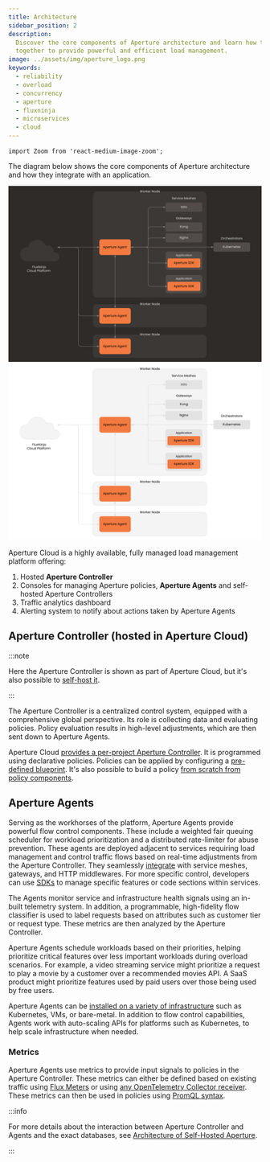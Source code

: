 ```yaml
---
title: Architecture
sidebar_position: 2
description:
  Discover the core components of Aperture architecture and learn how they work
  together to provide powerful and efficient load management.
image: ../assets/img/aperture_logo.png
keywords:
  - reliability
  - overload
  - concurrency
  - aperture
  - fluxninja
  - microservices
  - cloud
---
```


```mdx-code-block
import Zoom from 'react-medium-image-zoom';
```

The diagram below shows the core components of Aperture architecture and how
they integrate with an application.

![Aperture Architecture (dark)](../assets/img/aperture-architecture-dark.svg#gh-dark-mode-only)
![Aperture Architecture (light)](../assets/img/aperture-architecture-light.svg#gh-light-mode-only)

Aperture Cloud is a highly available, fully managed load management platform
offering:

1. Hosted **Aperture Controller**
2. Consoles for managing Aperture policies, **Aperture Agents** and self-hosted
   Aperture Controllers
3. Traffic analytics dashboard
4. Alerting system to notify about actions taken by Aperture Agents

## Aperture Controller (hosted in Aperture Cloud)

:::note

Here the Aperture Controller is shown as part of Aperture Cloud, but it's also
possible to [self-host it][self-hosting].

:::

The Aperture Controller is a centralized control system, equipped with a
comprehensive global perspective. Its role is collecting data and evaluating
policies. Policy evaluation results in high-level adjustments, which are then
sent down to Aperture Agents.

Aperture Cloud [provides a per-project Aperture
Controller][aperture-cloud-controller]. It is programmed using declarative
policies. Policies can be applied by configuring a [pre-defined
blueprint][use-cases]. It's also possible to build a policy [from scratch from
policy components][policy].

## Aperture Agents

Serving as the workhorses of the platform, Aperture Agents provide powerful flow
control components. These include a weighted fair queuing scheduler for workload
prioritization and a distributed rate-limiter for abuse prevention. These agents
are deployed adjacent to services requiring load management and control traffic
flows based on real-time adjustments from the Aperture Controller. They
seamlessly [integrate][integrations] with service meshes, gateways, and HTTP
middlewares. For more specific control, developers can use [SDKs][sdks] to
manage specific features or code sections within services.

The Agents monitor service and infrastructure health signals using an in-built
telemetry system. In addition, a programmable, high-fidelity flow classifier is
used to label requests based on attributes such as customer tier or request
type. These metrics are then analyzed by the Aperture Controller.

Aperture Agents schedule workloads based on their priorities, helping prioritize
critical features over less important workloads during overload scenarios. For
example, a video streaming service might prioritize a request to play a movie by
a customer over a recommended movies API. A SaaS product might prioritize
features used by paid users over those being used by free users.

Aperture Agents can be [installed on a variety of
infrastructure][install-agents] such as Kubernetes, VMs, or bare-metal. In
addition to flow control capabilities, Agents work with auto-scaling APIs for
platforms such as Kubernetes, to help scale infrastructure when needed.

### Metrics

Aperture Agents use metrics to provide input signals to policies in the Aperture
Controller. These metrics can either be defined based on existing traffic using
[Flux Meters](/concepts/flux-meter.md) or using [any OpenTelemetry Collector
receiver][metrics]. These metrics can then be used in policies using [PromQL
syntax][promql-syntax].

:::info

For more details about the interaction between Aperture Controller and Agents
and the exact databases, see [Architecture of Self-Hosted
Aperture][architecture-self-hosted].

:::

[aperture-cloud-controller]: /reference/fluxninja.md#cloud-controller
[architecture-self-hosted]: /self-hosting/architecture.md
[use-cases]: /use-cases/use-cases.md
[policy]: /concepts/advanced/policy.md
[integrations]: /integrations/integrations.md
[sdks]: /integrations/sdk/sdk.md
[metrics]: /integrations/metrics/metrics.md
[install-agents]: /get-started/installation/agent/agent.md
[self-hosting]: /self-hosting/self-hosting.md
[promql-syntax]: https://prometheus.io/docs/prometheus/latest/querying/basics/
